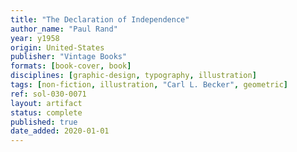 ```yaml
---
title: "The Declaration of Independence"
author_name: "Paul Rand"
year: y1958
origin: United-States
publisher: "Vintage Books"
formats: [book-cover, book]
disciplines: [graphic-design, typography, illustration]
tags: [non-fiction, illustration, "Carl L. Becker", geometric]
ref: sol-030-0071
layout: artifact
status: complete
published: true
date_added: 2020-01-01
---
```

